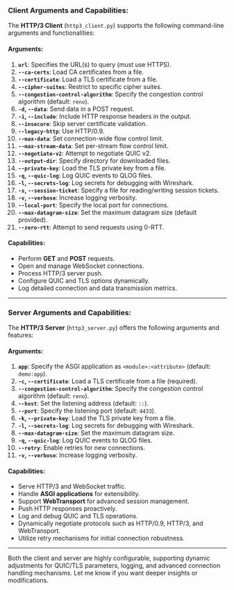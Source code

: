 ### Client Arguments and Capabilities:
The **HTTP/3 Client** (`http3_client.py`) supports the following command-line arguments and functionalities:

#### Arguments:
1. **`url`**: Specifies the URL(s) to query (must use HTTPS).
2. **`--ca-certs`**: Load CA certificates from a file.
3. **`--certificate`**: Load a TLS certificate from a file.
4. **`--cipher-suites`**: Restrict to specific cipher suites.
5. **`--congestion-control-algorithm`**: Specify the congestion control algorithm (default: `reno`).
6. **`-d`, `--data`**: Send data in a POST request.
7. **`-i`, `--include`**: Include HTTP response headers in the output.
8. **`--insecure`**: Skip server certificate validation.
9. **`--legacy-http`**: Use HTTP/0.9.
10. **`--max-data`**: Set connection-wide flow control limit.
11. **`--max-stream-data`**: Set per-stream flow control limit.
12. **`--negotiate-v2`**: Attempt to negotiate QUIC v2.
13. **`--output-dir`**: Specify directory for downloaded files.
14. **`--private-key`**: Load the TLS private key from a file.
15. **`-q`, `--quic-log`**: Log QUIC events to QLOG files.
16. **`-l`, `--secrets-log`**: Log secrets for debugging with Wireshark.
17. **`-s`, `--session-ticket`**: Specify a file for reading/writing session tickets.
18. **`-v`, `--verbose`**: Increase logging verbosity.
19. **`--local-port`**: Specify the local port for connections.
20. **`--max-datagram-size`**: Set the maximum datagram size (default provided).
21. **`--zero-rtt`**: Attempt to send requests using 0-RTT.

#### Capabilities:
- Perform **GET** and **POST** requests.
- Open and manage WebSocket connections.
- Process HTTP/3 server push.
- Configure QUIC and TLS options dynamically.
- Log detailed connection and data transmission metrics.

---

### Server Arguments and Capabilities:
The **HTTP/3 Server** (`http3_server.py`) offers the following arguments and features:

#### Arguments:
1. **`app`**: Specify the ASGI application as `<module>:<attribute>` (default: `demo:app`).
2. **`-c`, `--certificate`**: Load a TLS certificate from a file (required).
3. **`--congestion-control-algorithm`**: Specify the congestion control algorithm (default: `reno`).
4. **`--host`**: Set the listening address (default: `::`).
5. **`--port`**: Specify the listening port (default: `4433`).
6. **`-k`, `--private-key`**: Load the TLS private key from a file.
7. **`-l`, `--secrets-log`**: Log secrets for debugging with Wireshark.
8. **`--max-datagram-size`**: Set the maximum datagram size.
9. **`-q`, `--quic-log`**: Log QUIC events to QLOG files.
10. **`--retry`**: Enable retries for new connections.
11. **`-v`, `--verbose`**: Increase logging verbosity.

#### Capabilities:
- Serve HTTP/3 and WebSocket traffic.
- Handle **ASGI applications** for extensibility.
- Support **WebTransport** for advanced session management.
- Push HTTP responses proactively.
- Log and debug QUIC and TLS operations.
- Dynamically negotiate protocols such as HTTP/0.9, HTTP/3, and WebTransport.
- Utilize retry mechanisms for initial connection robustness.

---

Both the client and server are highly configurable, supporting dynamic adjustments for QUIC/TLS parameters, logging, and advanced connection handling mechanisms. Let me know if you want deeper insights or modifications.